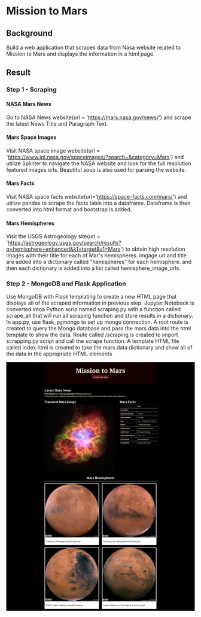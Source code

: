 # Mission to Mars

## Background
Build a web application that scrapes data from Nasa website re;ated to Mission to Mars and displays the information in a html page.

## Result
### Step 1 - Scraping
#### NASA Mars News 
Go to NASA News website(url = 'https://mars.nasa.gov/news/') and scrape the latest News Title and Paragraph Text.


#### Mars Space Images 
Visit NASA space image website(url = 'https://www.jpl.nasa.gov/spaceimages/?search=&category=Mars') and utilize Splinter to navigate the NASA website and look for the full resolution featured images urls. 
Beautiful soup is also used for parsing the website.

#### Mars Facts
Visit NASA space facts website(url='https://space-facts.com/mars/') and utilize pandas to scrape the facts table into a dataframe. Dataframe is then converted into html format and bootstrap is added.

#### Mars Hemispheres
Visit the USGS Astrogeology site(url = 'https://astrogeology.usgs.gov/search/results?q=hemisphere+enhanced&k1=target&v1=Mars') to obtain high resolution images with their title for each of Mar's hemispheres. 
imgage url and title are added into a dictionary called "hemispheres" for each hemisphere. and then each dictionary is added into a list called 
hemisphere_image_urls.


### Step 2 - MongoDB and Flask Application
Use MongoDB with Flask templating to create a new HTML page that displays all of the scraped information in previous step.
Jupyter Notebook is converted intoa Python scrip named scraping.py with a function called scrape_all that will run all scraping function and store results in a dictionary.
In app.py, use flask_pymongo to set up mongo connection.
A root route is created to query the Mongo database and pass the mars data into the html template to show the data.
Route called /scraping is created to import scrapping.py script and call the scrape function.
A template HTML file called index.html is created to take the mars data dictionary and show all of the data in the appropriate HTML elements

<img src="screenshot.png" width="900"> 

